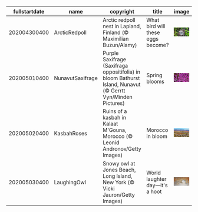 |fullstartdate|name|copyright|title|image|
|--|--|--|--|--|
202004300400|ArcticRedpoll|Arctic redpoll nest in Lapland, Finland (© Maximilian Buzun/Alamy)|What bird will these eggs become?|![](/en-CA/2020/05/202004300400ArcticRedpoll.jpg)|
202005010400|NunavutSaxifrage|Purple Saxifrage (Saxifraga oppositifolia) in bloom Bathurst Island, Nunavut (© Gerrtt Vyn/Minden Pictures)|Spring blooms|![](/en-CA/2020/05/202005010400NunavutSaxifrage.jpg)|
202005020400|KasbahRoses|Ruins of a kasbah in Kalaat M'Gouna, Morocco (© Leonid Andronov/Getty Images)|Morocco in bloom|![](/en-CA/2020/05/202005020400KasbahRoses.jpg)|
202005030400|LaughingOwl|Snowy owl at Jones Beach, Long Island, New York (© Vicki Jauron/Getty Images)|World laughter day—it's a hoot|![](/en-CA/2020/05/202005030400LaughingOwl.jpg)|

